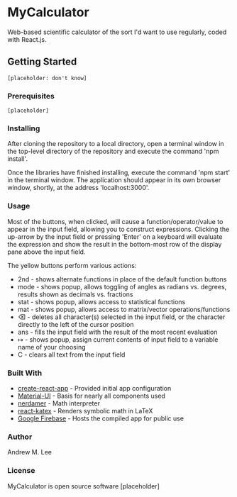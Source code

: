 # MyCalculator
Web-based scientific calculator of the sort I'd want to use regularly, coded with React.js.

## Getting Started
```
[placeholder: don't know]
```

### Prerequisites
```
[placeholder]
```

### Installing
After cloning the repository to a local directory, open a terminal window in the top-level directory of the repository and execute the command 'npm install'.

Once the libraries have finished installing, execute the command 'npm start' in the terminal window. The application should appear in its own browser window, shortly, at the address 'localhost:3000'.

### Usage
Most of the buttons, when clicked, will cause a function/operator/value to appear in the input field, allowing you to construct expressions. Clicking the up-arrow by the input field or pressing 'Enter' on a keyboard will evaluate the expression and show the result in the bottom-most row of the display pane above the input field.

The yellow buttons perform various actions:
* 2nd - shows alternate functions in place of the default function buttons
* mode - shows popup, allows toggling of angles as radians vs. degrees, results shown as decimals vs. fractions
* stat - shows popup, allows access to statistical functions
* mat - shows popup, allows access to matrix/vector operations/functions
* ⌫ - deletes all character(s) selected in the input field, or the character directly to the left of the cursor position
* ans - fills the input field with the result of the most recent evaluation
* ↦ - shows popup, assign current contents of input field to a variable name of your choosing
* C - clears all text from the input field

### Built With
* [create-react-app](https://github.com/facebook/create-react-app) - Provided initial app configuration
* [Material-UI](https://material-ui.com/) - Basis for nearly all components used
* [nerdamer](https://nerdamer.com/) - Math interpreter
* [react-katex](https://www.npmjs.com/package/react-katex) - Renders symbolic math in LaTeX
* [Google Firebase](https://firebase.google.com/) - Hosts the compiled app for public use

### Author
Andrew M. Lee

### License
MyCalculator is open source software [placeholder]
